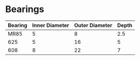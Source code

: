 # Bearings

| Bearing | Inner Diameter | Outer Diameter | Depth
|-|-|-|-|
| MR85 | 5 | 8 | 2.5
| 625 | 5 | 16 | 5
| 608 | 8 | 22 | 7